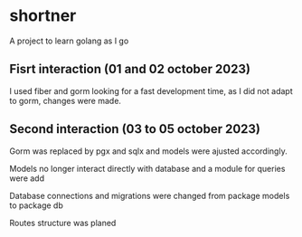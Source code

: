 # shortner
A project to learn golang as I go

## Fisrt interaction (01 and 02 october 2023)
I used fiber and gorm looking for a fast development time, as I did not adapt to gorm, changes were made.

## Second interaction (03 to 05 october 2023)
Gorm was replaced by pgx and sqlx and models were ajusted accordingly.

Models no longer interact directly with database and a module for queries were add

Database connections and migrations were changed from package models to package db

Routes structure was planed

